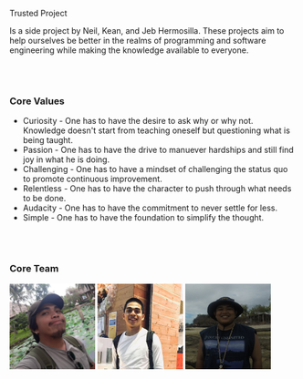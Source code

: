 Trusted Project

Is a side project by Neil, Kean, and Jeb Hermosilla. These projects aim to help ourselves be better in the realms of programming and software engineering while making the knowledge available to everyone.


<br>
<br>

### Core Values

- Curiosity - One has to have the desire to ask why or why not. Knowledge doesn't start from teaching oneself but questioning what is being taught.
- Passion - One has to have the drive to manuever hardships and still find joy in what he is doing.
- Challenging - One has to have a mindset of challenging the status quo to promote continuous improvement.
- Relentless - One has to have the character to push through what needs to be done.
- Audacity - One has to have the commitment to never settle for less.
- Simple - One has to have the foundation to simplify the thought.

<br>
<br>

### Core Team

<img src="images/neil-hermosilla.png" alt="Neil Hermosilla"
	title="Neil Hermosilla" width="150" height="150" /> <img src="images/kean-hermosilla.png" alt="Kean Hermosilla"
	title="Kean Hermosilla" width="150" height="150" /> <img src="images/jeb-hermosilla.png" alt="Jeb Hermosilla"
	title="Jeb Hermosilla" width="150" height="150" />